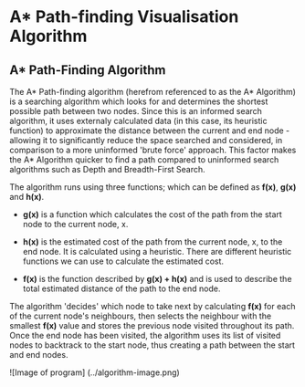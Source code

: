 # A* Path-finding Visualisation Algorithm

## A* Path-Finding Algorithm

The A* Path-finding algorithm (herefrom referenced to as the A* Algorithm) is a searching algorithm which looks for and determines the
shortest possible path between two nodes. Since this is an informed search algorithm, it uses externaly calculated data (in this case, its
heuristic function) to approximate the distance between the current and end node - allowing it to significantly reduce the space searched and
considered, in comparison to a more uninformed 'brute force' approach. This factor makes the A* Algorithm quicker to find a path compared to 
uninformed search algorithms such as Depth and Breadth-First Search.

The algorithm runs using three functions; which can be defined as **f(x)**, **g(x)** and **h(x)**.

* **g(x)** is a function which calculates the cost of the path from the start node to the current node, x.

* **h(x)** is the estimated cost of the path from the current node, x, to the end node. It is calculated using a heuristic. There are different
         heuristic functions we can use to calculate the estimated cost.
         
* **f(x)** is the function described by **g(x) + h(x)** and is used to describe the total estimated distance of the path to the end node.

The algorithm 'decides' which node to take next by calculating **f(x)** for each of the current node's neighbours, then selects the 
neighbour with the smallest **f(x)** value and stores the previous node visited throughout its path. Once the end node has been visited,
the algorithm uses its list of visited nodes to backtrack to the start node, thus creating a path between the start and end nodes.

![Image of program] (../algorithm-image.png)





